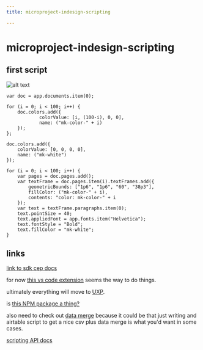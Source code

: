 ```yaml
---
title: microproject-indesign-scripting

---
```


# microproject-indesign-scripting

## first script

![alt text](https://files.slack.com/files-pri/T0HTW3H0V-F034TS0TZL2/scripted-book-demo_400.gif?pub_secret=f5986ba1c4)

```
var doc = app.documents.item(0);

for (i = 0; i < 100; i++) {
    doc.colors.add({
            colorValue: [i, (100-i), 0, 0],
            name: ("mk-color-" + i)
    });
};

doc.colors.add({
    colorValue: [0, 0, 0, 0],
    name: ("mk-white")
});

for (i = 0; i < 100; i++) {
    var pages = doc.pages.add();
    var textFrame = doc.pages.item(i).textFrames.add({
        geometricBounds: ["1p6", "1p6", "60", "38p3"],
        fillColor: ("mk-color-" + i),
        contents: "color: mk-color-" + i
    });
    var text = textFrame.paragraphs.item(0);
    text.pointSize = 40;
    text.appliedFont = app.fonts.item("Helvetica");
    text.fontStyle = "Bold";
    text.fillColor = "mk-white";
}
```

## links



[link to sdk cep docs](https://github.com/Adobe-CEP/CEP-Resources/blob/master/Documentation/Product%20specific%20Documentation/CEP%20for%20InDesign%20Developers.pdf)

for now [this vs code extension](https://marketplace.visualstudio.com/items?itemName=Adobe.extendscript-debug) seems the way to do things.

ultimately everything will move to [UXP](https://developer.adobe.com/photoshop/uxp/guides/).

is [this NPM package a thing?](https://www.npmjs.com/package/adobe-node)

also need to check out [data merge](https://helpx.adobe.com/indesign/using/data-merge.html) because it could be that just writing and airtable script to get a nice csv plus data merge is what you'd want in some cases.

[scripting API docs](https://www.indesignjs.de/extendscriptAPI/indesign-latest/#about.html)
